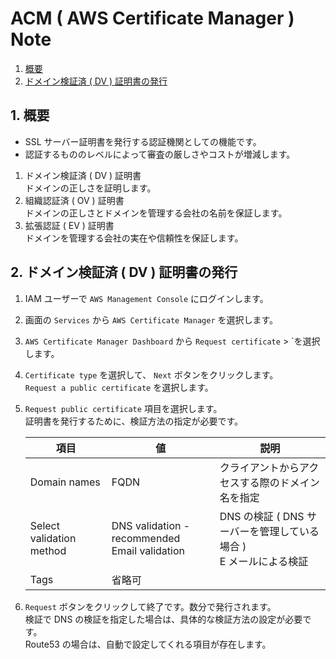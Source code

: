 # ACM ( AWS Certificate Manager ) Note
1. [概要](#anchor1)
2. [ドメイン検証済 ( DV ) 証明書の発行](#anchor2)

<a id="anchor1"></a>

## 1. 概要
 - SSL サーバー証明書を発行する認証機関としての機能です。
 - 認証するもののレベルによって審査の厳しさやコストが増減します。
1. ドメイン検証済 ( DV ) 証明書<br>ドメインの正しさを証明します。
2. 組織認証済 ( OV ) 証明書<br>ドメインの正しさとドメインを管理する会社の名前を保証します。
3. 拡張認証 ( EV ) 証明書<br>ドメインを管理する会社の実在や信頼性を保証します。

<a id="anchor2"></a>

## 2. ドメイン検証済 ( DV ) 証明書の発行
1. IAM ユーザーで ` AWS Management Console ` にログインします。
2. 画面の ` Services ` から ` AWS Certificate Manager ` を選択します。
3. ` AWS Certificate Manager Dashboard ` から ` Request certificate ` > `を選択します。
4. ` Certificate type ` を選択して、 ` Next ` ボタンをクリックします。<br> ` Request a public certificate ` を選択します。
5. ` Request public certificate ` 項目を選択します。<br>証明書を発行するために、検証方法の指定が必要です。

    |項目|値|説明|
    |---|---|---|
    |Domain names|FQDN|クライアントからアクセスする際のドメイン名を指定|
    |Select validation method|DNS validation - recommended<br>Email validation|DNS の検証 ( DNS サーバーを管理している場合 )<br>E メールによる検証|
    |Tags|省略可||

6. ` Request ` ボタンをクリックして終了です。数分で発行されます。<br>検証で DNS の検証を指定した場合は、具体的な検証方法の設定が必要です。<br>Route53 の場合は、自動で設定してくれる項目が存在します。
